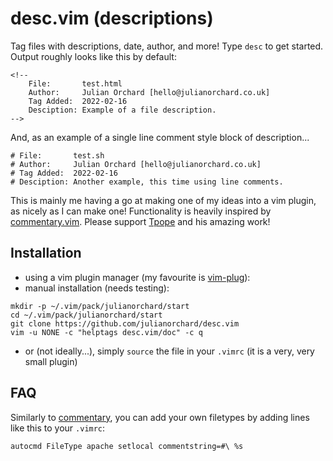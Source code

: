 # desc.vim (descriptions)

Tag files with descriptions, date, author, and more! Type `desc` to get
started. Output roughly looks like this by default: 

```
<!-- 
	File:       test.html
	Author:     Julian Orchard [hello@julianorchard.co.uk]
	Tag Added:  2022-02-16
	Desciption: Example of a file description.
-->
```

And, as an example of a single line comment style block of description...

```
# File:       test.sh
# Author:     Julian Orchard [hello@julianorchard.co.uk]
# Tag Added:  2022-02-16
# Desciption: Another example, this time using line comments.
```

This is mainly me having a go at making one of my ideas into a vim plugin, as
nicely as I can make one! Functionality is heavily inspired by
[commentary.vim](https://github.com/tpope/vim-commentary). Please support
[Tpope](https://github.com/tpope) and his amazing work!

## Installation

- using a vim plugin manager (my favourite is [vim-plug]()): 
- manual installation (needs testing): 

```
mkdir -p ~/.vim/pack/julianorchard/start
cd ~/.vim/pack/julianorchard/start
git clone https://github.com/julianorchard/desc.vim
vim -u NONE -c "helptags desc.vim/doc" -c q
```

- or (not ideally...), simply `source` the file in your `.vimrc` (it is a
very, very small plugin)

## FAQ

Similarly to [commentary](https://github.com/tpope/vim-commentary), you can
add your own filetypes by adding lines like this to your `.vimrc`: 

```
autocmd FileType apache setlocal commentstring=#\ %s
```
